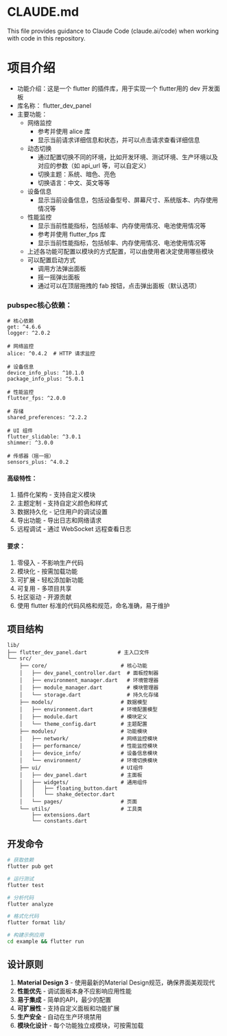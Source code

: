 # CLAUDE.md

This file provides guidance to Claude Code (claude.ai/code) when working with code in this repository.

# 项目介绍
- 功能介绍：这是一个 flutter 的插件库，用于实现一个 flutter用的 dev 开发面板
- 库名称： flutter_dev_panel
- 主要功能：
    - 网络监控
        - 参考并使用 alice 库
        - 显示当前请求详细信息和状态，并可以点击请求查看详细信息
    - 动态切换
        - 通过配置切换不同的环境，比如开发环境、测试环境、生产环境以及对应的参数（如 api_url 等，可以自定义）
        - 切换主题：系统、暗色、亮色
        - 切换语言：中文、英文等等
    - 设备信息
        - 显示当前设备信息，包括设备型号、屏幕尺寸、系统版本、内存使用情况等
    - 性能监控
        - 显示当前性能指标，包括帧率、内存使用情况、电池使用情况等
        - 参考并使用 flutter_fps 库
        - 显示当前性能指标，包括帧率、内存使用情况、电池使用情况等
    - 上述各功能可配置以模块的方式配置，可以由使用者决定使用哪些模块
    - 可以配置启动方式
        - 调用方法弹出面板
        - 摇一摇弹出面板
        - 通过可以在顶层拖拽的 fab 按钮，点击弹出面板（默认选项）

### pubspec核心依赖：
    # 核心依赖
    get: ^4.6.6
    logger: ^2.0.2

    # 网络监控
    alice: ^0.4.2  # HTTP 请求监控

    # 设备信息
    device_info_plus: ^10.1.0
    package_info_plus: ^5.0.1

    # 性能监控
    flutter_fps: ^2.0.0

    # 存储
    shared_preferences: ^2.2.2

    # UI 组件
    flutter_slidable: ^3.0.1
    shimmer: ^3.0.0

    # 传感器（摇一摇）
    sensors_plus: ^4.0.2

#### 高级特性：

  1. 插件化架构 - 支持自定义模块
  2. 主题定制 - 支持自定义颜色和样式
  3. 数据持久化 - 记住用户的调试设置
  4. 导出功能 - 导出日志和网络请求
  5. 远程调试 - 通过 WebSocket 远程查看日志

#### 要求：
  1. 零侵入 - 不影响生产代码
  2. 模块化 - 按需加载功能
  3. 可扩展 - 轻松添加新功能
  4. 可复用 - 多项目共享
  5. 社区驱动 - 开源贡献
  6. 使用 flutter 标准的代码风格和规范，命名准确，易于维护

## 项目结构

```
lib/
├── flutter_dev_panel.dart          # 主入口文件
└── src/
    ├── core/                        # 核心功能
    │   ├── dev_panel_controller.dart  # 面板控制器
    │   ├── environment_manager.dart   # 环境管理器
    │   ├── module_manager.dart        # 模块管理器
    │   └── storage.dart               # 持久化存储
    ├── models/                      # 数据模型
    │   ├── environment.dart         # 环境配置模型
    │   ├── module.dart              # 模块定义
    │   └── theme_config.dart        # 主题配置
    ├── modules/                     # 功能模块
    │   ├── network/                 # 网络监控模块
    │   ├── performance/             # 性能监控模块
    │   ├── device_info/             # 设备信息模块
    │   └── environment/             # 环境切换模块
    ├── ui/                          # UI组件
    │   ├── dev_panel.dart           # 主面板
    │   ├── widgets/                 # 通用组件
    │   │   ├── floating_button.dart
    │   │   └── shake_detector.dart
    │   └── pages/                   # 页面
    └── utils/                       # 工具类
        ├── extensions.dart
        └── constants.dart
```

## 开发命令

```bash
# 获取依赖
flutter pub get

# 运行测试
flutter test

# 分析代码
flutter analyze

# 格式化代码
flutter format lib/

# 构建示例应用
cd example && flutter run
```

## 设计原则

1. **Material Design 3** - 使用最新的Material Design规范，确保界面美观现代
2. **性能优先** - 调试面板本身不应影响应用性能
3. **易于集成** - 简单的API，最少的配置
4. **可扩展性** - 支持自定义面板和功能扩展
5. **生产安全** - 自动在生产环境禁用
6. **模块化设计** - 每个功能独立成模块，可按需加载